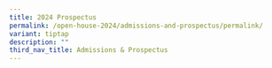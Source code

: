 ```yaml
---
title: 2024 Prospectus
permalink: /open-house-2024/admissions-and-prospectus/permalink/
variant: tiptap
description: ""
third_nav_title: Admissions & Prospectus
---
```

